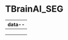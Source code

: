 # TBrainAI_SEG
data--  |  
------        |    
        |----seg.ipynb  
        |----SEG_Train_Datasets  
        |----Public_Image
 
